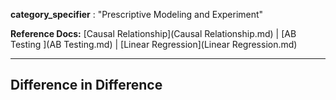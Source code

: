 **category_specifier** : "Prescriptive Modeling and Experiment"

**Reference Docs:** [Causal Relationship](Causal Relationship.md) | [AB Testing ](AB Testing.md) | [Linear Regression](Linear Regression.md)

---

## Difference in Difference





